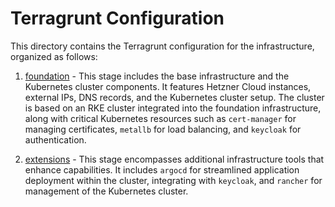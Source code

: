 # Terragrunt Configuration

This directory contains the Terragrunt configuration for the infrastructure, organized as follows:

1. [foundation](./foundation) - This stage includes the base infrastructure and the Kubernetes cluster components. It features Hetzner Cloud instances, external IPs, DNS records, and the Kubernetes cluster setup. The cluster is based on an RKE cluster integrated into the foundation infrastructure, along with critical Kubernetes resources such as `cert-manager` for managing certificates, `metallb` for load balancing, and `keycloak` for authentication.

2. [extensions](./extensions) - This stage encompasses additional infrastructure tools that enhance capabilities. It includes `argocd` for streamlined application deployment within the cluster, integrating with `keycloak`, and `rancher` for management of the Kubernetes cluster.
